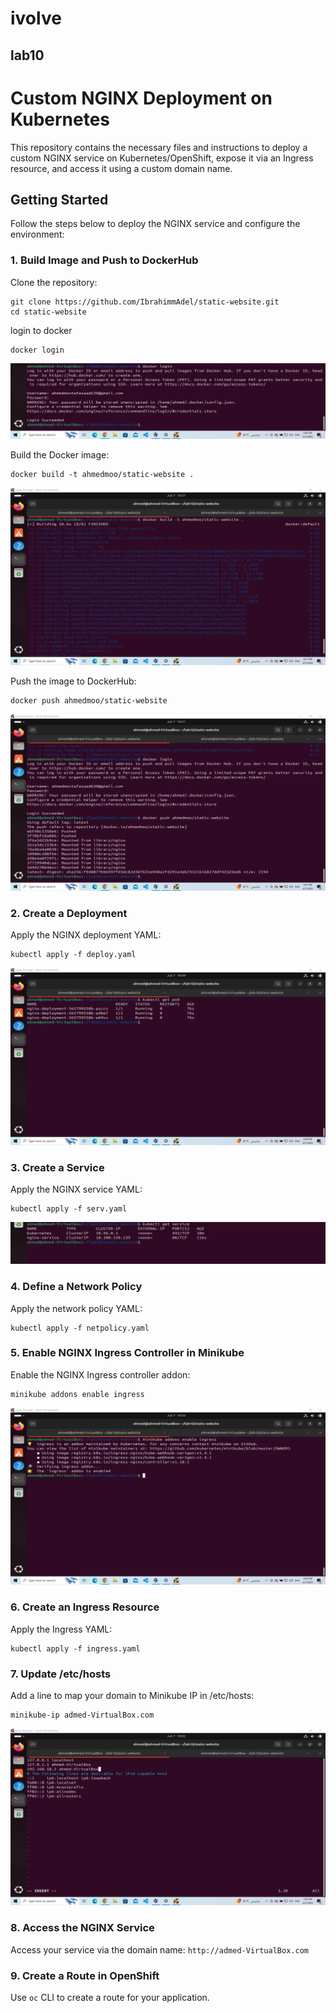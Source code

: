 # ivolve
## lab10
# Custom NGINX Deployment on Kubernetes

This repository contains the necessary files and instructions to deploy a custom NGINX service on Kubernetes/OpenShift, expose it via an Ingress resource, and access it using a custom domain name.

## Getting Started

Follow the steps below to deploy the NGINX service and configure the environment:

### 1. Build Image and Push to DockerHub

Clone the repository:
```
git clone https://github.com/IbrahimmAdel/static-website.git
cd static-website
```
login to docker 
```
docker login 
```
![alt text](docker_login.png)

Build the Docker image:
```
docker build -t ahmedmoo/static-website .
```
![alt text](build.png)

Push the image to DockerHub:
```
docker push ahmedmoo/static-website
```

![alt text](pushed.png)
### 2. Create a Deployment

Apply the NGINX deployment YAML:
```
kubectl apply -f deploy.yaml
```
![alt text](pod.png)

### 3. Create a Service

Apply the NGINX service YAML:

```
kubectl apply -f serv.yaml
```
![alt text](service.png)

### 4. Define a Network Policy

Apply the network policy YAML:

```
kubectl apply -f netpolicy.yaml
```

### 5. Enable NGINX Ingress Controller in Minikube

Enable the NGINX Ingress controller addon:

```
minikube addons enable ingress
```
![alt text](addons.png)

### 6. Create an Ingress Resource

Apply the Ingress YAML:

```
kubectl apply -f ingress.yaml
```

### 7. Update /etc/hosts

Add a line to map your domain to Minikube IP in /etc/hosts:

```
minikube-ip admed-VirtualBox.com
```
![alt text](hosts.png)
### 8. Access the NGINX Service

Access your service via the domain name: `http://admed-VirtualBox.com`

### 9. Create a Route in OpenShift

Use `oc` CLI to create a route for your application.

